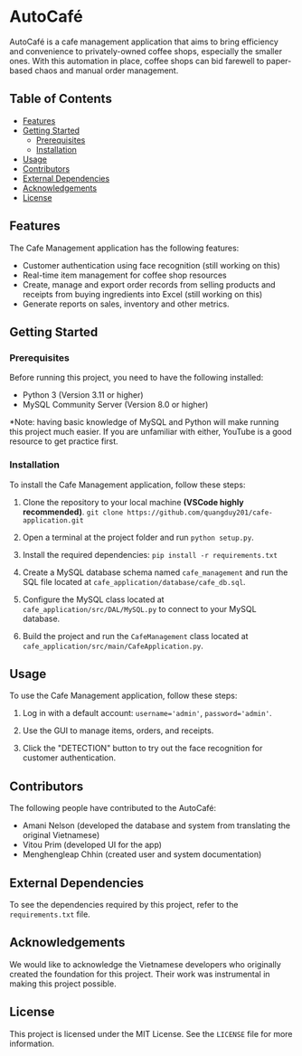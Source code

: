 # AutoCafé

AutoCafé is a cafe management application that aims to bring efficiency and convenience to privately-owned coffee shops, especially the smaller ones. With this automation in place, coffee shops can bid farewell to paper-based chaos and manual order management.

## Table of Contents

- [Features](#features)
- [Getting Started](#getting-started)
    - [Prerequisites](#prerequisites)
    - [Installation](#installation)
- [Usage](#usage)
- [Contributors](#contributors)
- [External Dependencies](#external-dependencies)
- [Acknowledgements](#acknowledgements)
- [License](#license)

## Features

The Cafe Management application has the following features:

- Customer authentication using face recognition (still working on this)
- Real-time item management for coffee shop resources
- Create, manage and export order records from selling products and receipts from buying ingredients into Excel (still working on this)
- Generate reports on sales, inventory and other metrics.

## Getting Started

### Prerequisites

Before running this project, you need to have the following installed:

- Python 3 (Version 3.11 or higher)
- MySQL Community Server (Version 8.0 or higher)

*Note: having basic knowledge of MySQL and Python will make running this project much easier. If you are unfamiliar with either, YouTube is a good resource to get practice first.

### Installation

To install the Cafe Management application, follow these steps:

1. Clone the repository to your local machine **(VSCode highly recommended)**.
        ```
        git clone https://github.com/quangduy201/cafe-application.git
        ```

2. Open a terminal at the project folder and run `python setup.py`.

3. Install the required dependencies:
        ```
        pip install -r requirements.txt
        ```

4. Create a MySQL database schema named `cafe_management` and run the SQL file located at `cafe_application/database/cafe_db.sql`.

5. Configure the MySQL class located at `cafe_application/src/DAL/MySQL.py` to connect to your MySQL database.

6. Build the project and run the `CafeManagement` class located at `cafe_application/src/main/CafeApplication.py`.

## Usage

To use the Cafe Management application, follow these steps:

1. Log in with a default account: `username='admin'`, `password='admin'`.

2. Use the GUI to manage items, orders, and receipts.

3. Click the "DETECTION" button to try out the face recognition for customer authentication.

## Contributors

The following people have contributed to the AutoCafé:

- Amani Nelson (developed the database and system from translating the original Vietnamese)
- Vitou Prim (developed UI for the app)
- Menghengleap Chhin (created user and system documentation)

## External Dependencies

To see the dependencies required by this project, refer to the `requirements.txt` file.

## Acknowledgements

We would like to acknowledge the Vietnamese developers who originally created the foundation for this project. Their work was instrumental in making this project possible.

## License

This project is licensed under the MIT License. See the `LICENSE` file for more information.
